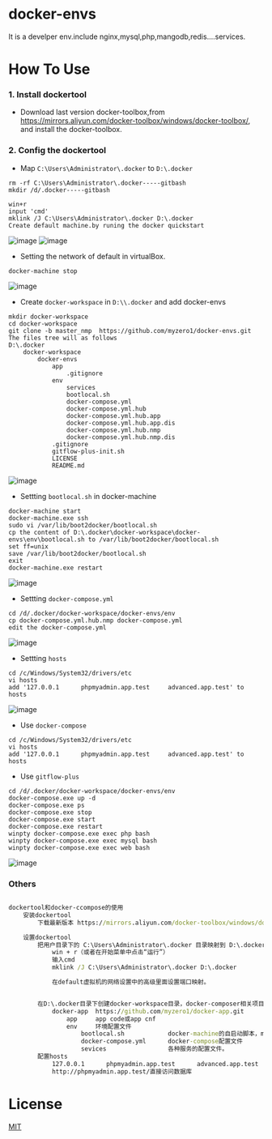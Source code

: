 # docker-envs
It is a develper env.include nginx,mysql,php,mangodb,redis....services.

# How To Use
### 1. Install dockertool ###
* Download last version docker-toolbox,from https://mirrors.aliyun.com/docker-toolbox/windows/docker-toolbox/, and install the docker-toolbox.

### 2. Config the dockertool ### 
* Map `C:\Users\Administrator\.docker` to `D:\.docker`
```
rm -rf C:\Users\Administrator\.docker-----gitbash
mkdir /d/.docker-----gitbash

win+r
input 'cmd'
mklink /J C:\Users\Administrator\.docker D:\.docker 
Create default machine.by runing the docker quickstart
```
![image](https://github.com/myzero1/show-time/blob/master/docker-envs/screenshot/101.png)
![image](https://github.com/myzero1/show-time/blob/master/docker-envs/screenshot/100.png)



* Setting the network of default in virtualBox.
```
docker-machine stop
```

![image](https://github.com/myzero1/show-time/blob/master/docker-envs/screenshot/102.png)



* Create `docker-workspace` in `D:\\.docker` and add docker-envs
```
mkdir docker-workspace
cd docker-workspace
git clone -b master_nmp  https://github.com/myzero1/docker-envs.git
The files tree will as follows
D:\.docker
    docker-workspace
        docker-envs
            app
                .gitignore
            env
                services
                bootlocal.sh
                docker-compose.yml
                docker-compose.yml.hub
                docker-compose.yml.hub.app
                docker-compose.yml.hub.app.dis
                docker-compose.yml.hub.nmp
                docker-compose.yml.hub.nmp.dis
            .gitignore
            gitflow-plus-init.sh
            LICENSE
            README.md
```

![image](https://github.com/myzero1/show-time/blob/master/docker-envs/screenshot/103.png)



* Settting `bootlocal.sh` in docker-machine
```
docker-machine start
docker-machine.exe ssh
sudo vi /var/lib/boot2docker/bootlocal.sh
cp the content of D:\.docker\docker-workspace\docker-envs\env\bootlocal.sh to /var/lib/boot2docker/bootlocal.sh
set ff=unix
save /var/lib/boot2docker/bootlocal.sh
exit
docker-machine.exe restart
```

![image](https://github.com/myzero1/show-time/blob/master/docker-envs/screenshot/104.png)



* Settting `docker-compose.yml`
```
cd /d/.docker/docker-workspace/docker-envs/env
cp docker-compose.yml.hub.nmp docker-compose.yml
edit the docker-compose.yml
```

![image](https://github.com/myzero1/show-time/blob/master/docker-envs/screenshot/105.png)



* Settting `hosts`
```
cd /c/Windows/System32/drivers/etc
vi hosts
add '127.0.0.1      phpmyadmin.app.test    	advanced.app.test' to hosts
```

![image](https://github.com/myzero1/show-time/blob/master/docker-envs/screenshot/107.png)


* Use `docker-compose`
```
cd /c/Windows/System32/drivers/etc
vi hosts
add '127.0.0.1      phpmyadmin.app.test    	advanced.app.test' to hosts
```



* Use `gitflow-plus`
```
cd /d/.docker/docker-workspace/docker-envs/env
docker-compose.exe up -d
docker-compose.exe ps
docker-compose.exe stop
docker-compose.exe start
docker-compose.exe restart
winpty docker-compose.exe exec php bash
winpty docker-compose.exe exec mysql bash
winpty docker-compose.exe exec web bash
```

![image](https://github.com/myzero1/show-time/blob/master/docker-envs/screenshot/108.png)

### Others ###
```cmd

dockertool和docker-ccompose的使用
    安装dockertool
		下载最新版本 https://mirrors.aliyun.com/docker-toolbox/windows/docker-toolbox/ 按提示进行安装，直接使用docker quickstart，新建default machine.

	设置dockertool
		把用户目录下的 C:\Users\Administrator\.docker 目录映射到 D:\.docker
			win + r（或者在开始菜单中点击“运行”）
			输入cmd
			mklink /J C:\Users\Administrator\.docker D:\.docker

			在default虚拟机的网络设置中的高级里面设置端口映射。


		在D:\.docker目录下创建docker-workspace目录，docker-composer相关项目就直接放在这下面了。
			docker-app 	https://github.com/myzero1/docker-app.git
				app 	app code或app cnf
				env		环境配置文件
					bootlocal.sh			docker-machine的自启动脚本，machine每次启动都会执行。在第一次使用machine时需要配置。
					docker-compose.yml		docker-compose配置文件
					sevices					各种服务的配置文件。
		配置hosts
			127.0.0.1      phpmyadmin.app.test		advanced.app.test
			http://phpmyadmin.app.test/直接访问数据库

```

# License
[MIT](https://github.com/myzero1/docker-envs/blob/master/LICENSE)
